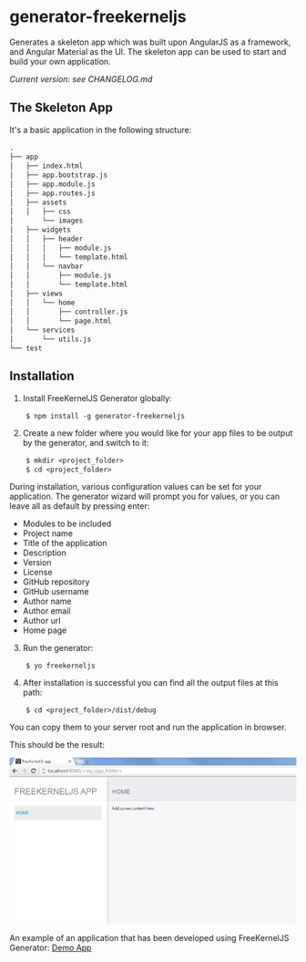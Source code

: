 ﻿# generator-freekerneljs
Generates a skeleton app which was built upon AngularJS as a framework, and Angular Material as the UI.
The skeleton app can be used to start and build your own application.

*Current version: see CHANGELOG.md*


The Skeleton App
----------------
It's a basic application in the following structure:

```
.
├── app
│   ├── index.html
│   ├── app.bootstrap.js
│   ├── app.module.js
│   ├── app.routes.js
│   ├── assets
│   │   ├── css
│       └── images
│   ├── widgets
│   │   ├── header
│   │   │   ├── module.js
│   │   │   └── template.html
│   │   └── navbar
│   │       ├── module.js
│   │       └── template.html
│   ├── views
│   │   └── home
│   │       ├── controller.js
│   │       └── page.html
│   └── services
│       └── utils.js
└── test
```


Installation
------------

1) Install FreeKernelJS Generator globally: 
``` 
    $ npm install -g generator-freekerneljs 
```

2) Create a new folder where you would like for your app files to be output by the generator, and switch to it:
```
    $ mkdir <project_folder>
    $ cd <project_folder>
```
During installation, various configuration values can be set for your application. 
The generator wizard will prompt you for values, or you can leave all as default by pressing enter:
- Modules to be included
- Project name
- Title of the application
- Description
- Version
- License
- GitHub repository
- GitHub username
- Author name
- Author email
- Author url
- Home page

3) Run the generator:
``` 
    $ yo freekerneljs 
```

4) After installation is successful you can find all the output files at this path:
``` 
    $ cd <project_folder>/dist/debug
```
You can copy them to your server root and run the application in browser.

This should be the result:


<img src="docs/images/Clipboard01.png">

An example of an application that has been developed using FreeKernelJS Generator:
<a href="https://github.com/FreeKernelJS/demos/tree/master/freekerneljs-demo-app">Demo App</a>
